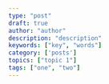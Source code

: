 ```yaml
---
type: "post"
draft: true
author: "author"
description: "description"
keywords: ["key", "words"]
category: ['posts']
topics: ["topic 1"]
tags: ["one", "two"]
---
```

